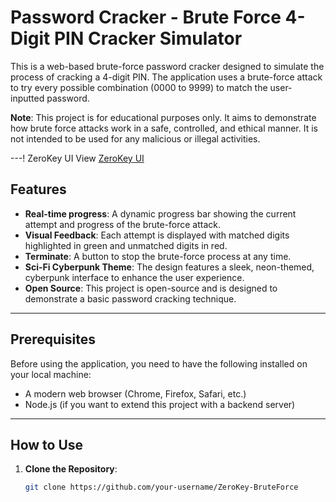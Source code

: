 # Password Cracker - Brute Force 4-Digit PIN Cracker Simulator

This is a web-based brute-force password cracker designed to simulate the process of cracking a 4-digit PIN. The application uses a brute-force attack to try every possible combination (0000 to 9999) to match the user-inputted password.

**Note**: This project is for educational purposes only. It aims to demonstrate how brute force attacks work in a safe, controlled, and ethical manner. It is not intended to be used for any malicious or illegal activities.

---!
ZeroKey UI View
[ZeroKey UI](https://github.com/user-attachments/assets/74ac88f4-c26e-4098-8bea-8062675287f3)


## Features

- **Real-time progress**: A dynamic progress bar showing the current attempt and progress of the brute-force attack.
- **Visual Feedback**: Each attempt is displayed with matched digits highlighted in green and unmatched digits in red.
- **Terminate**: A button to stop the brute-force process at any time.
- **Sci-Fi Cyberpunk Theme**: The design features a sleek, neon-themed, cyberpunk interface to enhance the user experience.
- **Open Source**: This project is open-source and is designed to demonstrate a basic password cracking technique.

---

## Prerequisites

Before using the application, you need to have the following installed on your local machine:

- A modern web browser (Chrome, Firefox, Safari, etc.)
- Node.js (if you want to extend this project with a backend server)

---

## How to Use

1. **Clone the Repository**:
   ```bash
   git clone https://github.com/your-username/ZeroKey-BruteForce
